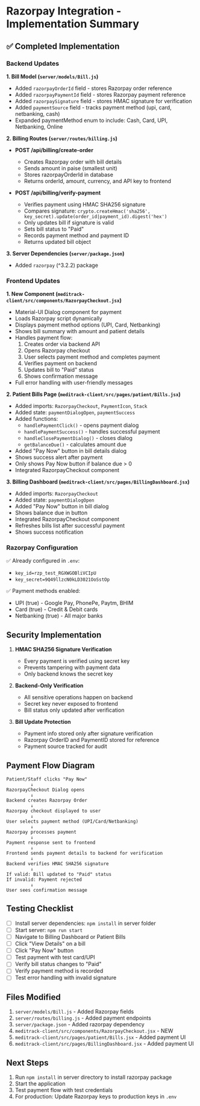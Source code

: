 # Razorpay Integration - Implementation Summary

## ✅ Completed Implementation

### Backend Updates

**1. Bill Model (`server/models/Bill.js`)**
- Added `razorpayOrderId` field - stores Razorpay order reference
- Added `razorpayPaymentId` field - stores Razorpay payment reference
- Added `razorpaySignature` field - stores HMAC signature for verification
- Added `paymentSource` field - tracks payment method (upi, card, netbanking, cash)
- Expanded paymentMethod enum to include: Cash, Card, UPI, Netbanking, Online

**2. Billing Routes (`server/routes/billing.js`)**
- **POST /api/billing/create-order**
  - Creates Razorpay order with bill details
  - Sends amount in paise (smallest unit)
  - Stores razorpayOrderId in database
  - Returns orderId, amount, currency, and API key to frontend
  
- **POST /api/billing/verify-payment**
  - Verifies payment using HMAC SHA256 signature
  - Compares signature: `crypto.createHmac('sha256', key_secret).update(order_id|payment_id).digest('hex')`
  - Only updates bill if signature is valid
  - Sets bill status to "Paid"
  - Records payment method and payment ID
  - Returns updated bill object

**3. Server Dependencies (`server/package.json`)**
- Added `razorpay` (^3.2.2) package

### Frontend Updates

**1. New Component (`meditrack-client/src/components/RazorpayCheckout.jsx`)**
- Material-UI Dialog component for payment
- Loads Razorpay script dynamically
- Displays payment method options (UPI, Card, Netbanking)
- Shows bill summary with amount and patient details
- Handles payment flow:
  1. Creates order via backend API
  2. Opens Razorpay checkout
  3. User selects payment method and completes payment
  4. Verifies payment on backend
  5. Updates bill to "Paid" status
  6. Shows confirmation message
- Full error handling with user-friendly messages

**2. Patient Bills Page (`meditrack-client/src/pages/patient/Bills.jsx`)**
- Added imports: `RazorpayCheckout`, `PaymentIcon`, `Stack`
- Added state: `paymentDialogOpen`, `paymentSuccess`
- Added functions:
  - `handlePaymentClick()` - opens payment dialog
  - `handlePaymentSuccess()` - handles successful payment
  - `handleClosePaymentDialog()` - closes dialog
  - `getBalanceDue()` - calculates amount due
- Added "Pay Now" button in bill details dialog
- Shows success alert after payment
- Only shows Pay Now button if balance due > 0
- Integrated RazorpayCheckout component

**3. Billing Dashboard (`meditrack-client/src/pages/BillingDashboard.jsx`)**
- Added imports: `RazorpayCheckout`
- Added state: `paymentDialogOpen`
- Added "Pay Now" button in bill dialog
- Shows balance due in button
- Integrated RazorpayCheckout component
- Refreshes bills list after successful payment
- Shows success notification

### Razorpay Configuration

✅ Already configured in `.env`:
- `key_id=rzp_test_RGXWGOBliVCIpU`
- `key_secret=9Q49llzcN0kLD3021OoSstOp`

✅ Payment methods enabled:
- UPI (true) - Google Pay, PhonePe, Paytm, BHIM
- Card (true) - Credit & Debit cards
- Netbanking (true) - All major banks

## Security Implementation

1. **HMAC SHA256 Signature Verification**
   - Every payment is verified using secret key
   - Prevents tampering with payment data
   - Only backend knows the secret key

2. **Backend-Only Verification**
   - All sensitive operations happen on backend
   - Secret key never exposed to frontend
   - Bill status only updated after verification

3. **Bill Update Protection**
   - Payment info stored only after signature verification
   - Razorpay OrderID and PaymentID stored for reference
   - Payment source tracked for audit

## Payment Flow Diagram

```
Patient/Staff clicks "Pay Now"
         ↓
RazorpayCheckout Dialog opens
         ↓
Backend creates Razorpay Order
         ↓
Razorpay checkout displayed to user
         ↓
User selects payment method (UPI/Card/Netbanking)
         ↓
Razorpay processes payment
         ↓
Payment response sent to frontend
         ↓
Frontend sends payment details to backend for verification
         ↓
Backend verifies HMAC SHA256 signature
         ↓
If valid: Bill updated to "Paid" status
If invalid: Payment rejected
         ↓
User sees confirmation message
```

## Testing Checklist

- [ ] Install server dependencies: `npm install` in server folder
- [ ] Start server: `npm run start`
- [ ] Navigate to Billing Dashboard or Patient Bills
- [ ] Click "View Details" on a bill
- [ ] Click "Pay Now" button
- [ ] Test payment with test card/UPI
- [ ] Verify bill status changes to "Paid"
- [ ] Verify payment method is recorded
- [ ] Test error handling with invalid signature

## Files Modified

1. `server/models/Bill.js` - Added Razorpay fields
2. `server/routes/billing.js` - Added payment endpoints
3. `server/package.json` - Added razorpay dependency
4. `meditrack-client/src/components/RazorpayCheckout.jsx` - NEW
5. `meditrack-client/src/pages/patient/Bills.jsx` - Added payment UI
6. `meditrack-client/src/pages/BillingDashboard.jsx` - Added payment UI

## Next Steps

1. Run `npm install` in server directory to install razorpay package
2. Start the application
3. Test payment flow with test credentials
4. For production: Update Razorpay keys to production keys in `.env`
